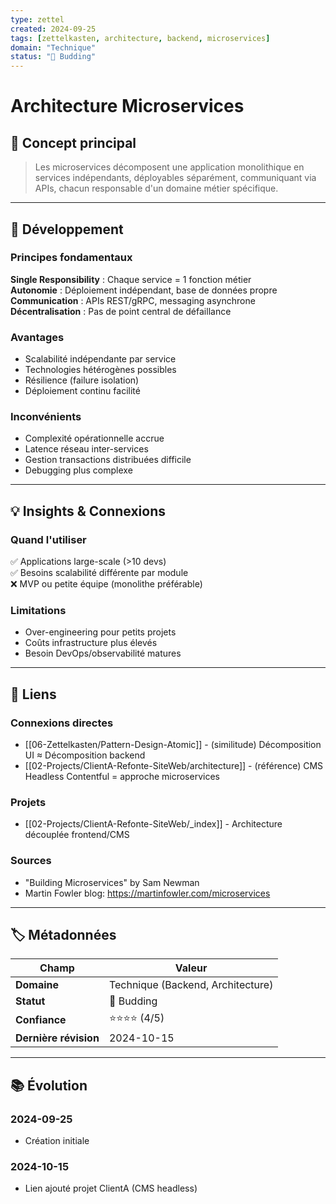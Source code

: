 ```yaml
---
type: zettel
created: 2024-09-25
tags: [zettelkasten, architecture, backend, microservices]
domain: "Technique"
status: "🌿 Budding"
---
```


# Architecture Microservices

## 🔑 Concept principal

> Les microservices décomposent une application monolithique en services indépendants, déployables séparément, communiquant via APIs, chacun responsable d'un domaine métier spécifique.

---

## 📝 Développement

### Principes fondamentaux

**Single Responsibility** : Chaque service = 1 fonction métier  
**Autonomie** : Déploiement indépendant, base de données propre  
**Communication** : APIs REST/gRPC, messaging asynchrone  
**Décentralisation** : Pas de point central de défaillance

### Avantages

- Scalabilité indépendante par service
- Technologies hétérogènes possibles
- Résilience (failure isolation)
- Déploiement continu facilité

### Inconvénients

- Complexité opérationnelle accrue
- Latence réseau inter-services
- Gestion transactions distribuées difficile
- Debugging plus complexe

---

## 💡 Insights & Connexions

### Quand l'utiliser

✅ Applications large-scale (>10 devs)  
✅ Besoins scalabilité différente par module  
❌ MVP ou petite équipe (monolithe préférable)

### Limitations

- Over-engineering pour petits projets
- Coûts infrastructure plus élevés
- Besoin DevOps/observabilité matures

---

## 🔗 Liens

### Connexions directes
- [[06-Zettelkasten/Pattern-Design-Atomic]] - (similitude) Décomposition UI ≈ Décomposition backend
- [[02-Projects/ClientA-Refonte-SiteWeb/architecture]] - (référence) CMS Headless Contentful = approche microservices

### Projets
- [[02-Projects/ClientA-Refonte-SiteWeb/_index]] - Architecture découplée frontend/CMS

### Sources
- "Building Microservices" by Sam Newman
- Martin Fowler blog: https://martinfowler.com/microservices

---

## 🏷️ Métadonnées

| Champ | Valeur |
|-------|--------|
| **Domaine** | Technique (Backend, Architecture) |
| **Statut** | 🌿 Budding |
| **Confiance** | ⭐⭐⭐⭐ (4/5) |
| **Dernière révision** | 2024-10-15 |

---

## 📚 Évolution

### 2024-09-25
- Création initiale

### 2024-10-15
- Lien ajouté projet ClientA (CMS headless)
